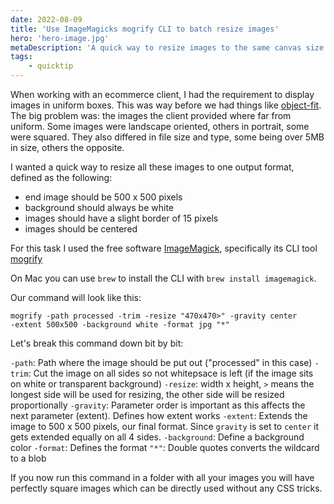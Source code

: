 ```yaml
---
date: 2022-08-09
title: 'Use ImageMagicks mogrify CLI to batch resize images'
hero: 'hero-image.jpg'
metaDescription: 'A quick way to resize images to the same canvas size'
tags:
    - quicktip
---
```


When working with an ecommerce client, I had the requirement to display images in uniform boxes. This was way before we had things like [object-fit](https://caniuse.com/object-fit). The big problem was: the images the client provided where far from uniform. Some images were landscape oriented, others in portrait, some were squared. They also differed in file size and type, some being over 5MB in size, others the opposite.

I wanted a quick way to resize all these images to one output format, defined as the following:

* end image should be 500 x 500 pixels
* background should always be white
* images should have a slight border of 15 pixels
* images should be centered

For this task I used the free software [ImageMagick](https://imagemagick.org/), specifically its CLI tool [mogrify](https://imagemagick.org/script/mogrify.php)

On Mac you can use `brew` to install the CLI with `brew install imagemagick`.

Our command will look like this:

```shell
mogrify -path processed -trim -resize "470x470>" -gravity center
-extent 500x500 -background white -format jpg "*"
```

Let's break this command down bit by bit:

`-path`: Path where the image should be put out ("processed" in this case)
`-trim`: Cut the image on all sides so not whitepsace is left (if the image sits on white or transparent background)
`-resize`: width x height, `>` means the longest side will be used for resizing, the other side will be resized proportionally
`-gravity`: Parameter order is important as this affects the next parameter (extent). Defines how extent works
`-extent`: Extends the image to 500 x 500 pixels, our final format. Since `gravity` is set to `center` it gets extended equally on all 4 sides.
`-background`: Define a background color
`-format`: Defines the format
`"*"`: Double quotes converts the wildcard to a blob

If you now run this command in a folder with all your images you will have perfectly square images which can be directly used without any CSS tricks.